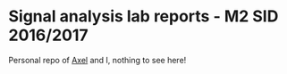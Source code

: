 # Signal analysis lab reports - M2 SID 2016/2017

Personal repo of [Axel](https://github.com/axelbellec) and I, nothing to see here!
